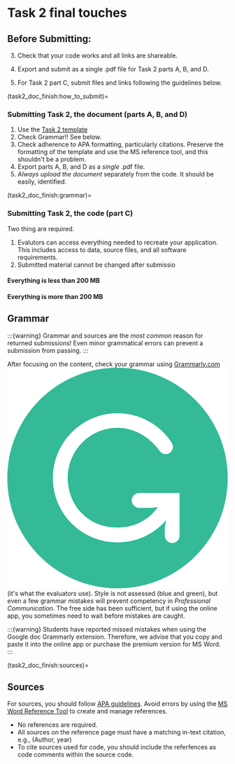 
# Task 2 final touches

## Before Submitting:


3. Check that your code works and all links are shareable.
    
4. Export and submit as a single .pdf file for Task 2 parts A, B, and D.
5. For Task 2 part C, submit files and links following the guidelines below.

(task2_doc_finish:how_to_submit)=

### Submitting Task 2, the document (parts A, B, and D)

1. Use the [Task 2 template](https://westerngovernorsuniversity-my.sharepoint.com/:w:/g/personal/jim_ashe_wgu_edu/ESLuMNRuDjpCrKvqWaC6cywB4I97WEPdk5MRZRq4LfmFhQ)
2. Check Grammar!! See below.
3. Check adherence to APA formatting, particularly citations. Preserve the formatting of the template and use the MS reference tool, and this shouldn't be a problem.
4. Export parts A, B, and D as a *single* .pdf file.
5. *Always upload the document* separately from the code. It should be easily, identified.

(task2_doc_finish:grammar)=

### Submitting Task 2, the code (part C)

Two thing are required.

1. Evalutors can access everything needed to recreate your application. This includes access to data, source files, and all software requirements.
2. Submitted material cannot be changed after submissio

#### Everything is less than 200 MB

#### Everything is more than 200 MB


#### 

## Grammar

:::{warning}
Grammar and sources are the *most common* reason for returned submissions! Even minor grammatical errors can prevent a submission from passing.
:::

After focusing on the content, check your grammar using [Grammarly.com](https://www.grammarly.com/) ![grmmarly](https://github.com/ashejim/C769/blob/main/url_images/icon-grammarly.png?raw=true#icon) (it's what the evaluators use). Style is not assessed (blue and green), but even a few grammar mistakes will prevent competency in *Professional Communication*. The free side has been sufficient, but if using the online app, you sometimes need to wait before mistakes are caught. 


:::{warning}
Students have reported missed mistakes when using the Google doc Grammarly extension. Therefore, we advise that you copy and paste it into the online app or purchase the premium version for MS Word. 
:::

(task2_doc_finish:sources)=

## Sources

For sources, you should follow [APA guidelines](https://apastyle.apa.org/style-grammar-guidelines). Avoid errors by using the [MS Word Reference Tool](https://support.microsoft.com/en-us/office/create-a-bibliography-citations-and-references-17686589-4824-4940-9c69-342c289fa2a5) to create and manage references.

- No references are required.
- All sources on the reference page must have a matching in-text citation, e.g., (Author, year)
- To cite sources used for code, you should include the referfences as code comments within the source code.
